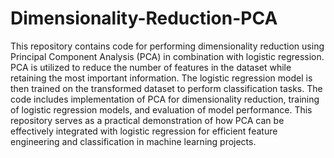 # Dimensionality-Reduction-PCA
This repository contains code for performing dimensionality reduction using Principal Component Analysis (PCA) in combination with logistic regression. PCA is utilized to reduce the number of features in the dataset while retaining the most important information. The logistic regression model is then trained on the transformed dataset to perform classification tasks. The code includes implementation of PCA for dimensionality reduction, training of logistic regression models, and evaluation of model performance. This repository serves as a practical demonstration of how PCA can be effectively integrated with logistic regression for efficient feature engineering and classification in machine learning projects.

